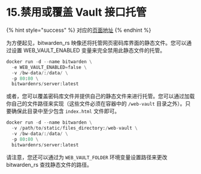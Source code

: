 # 15.禁用或覆盖 Vault 接口托管

{% hint style="success" %}
对应的[页面地址](https://github.com/dani-garcia/bitwarden_rs/wiki/Disabling-or-overriding-the-Vault-interface-hosting)
{% endhint %}

为方便起见，bitwarden\_rs 映像还将托管网页密码库界面的静态文件。您可以通过设置 WEB\_VAULT\_ENABLED 变量来完全禁用此静态文件的托管。

```python
docker run -d --name bitwarden \
  -e WEB_VAULT_ENABLED=false \
  -v /bw-data/:/data/ \
  -p 80:80 \
  bitwardenrs/server:latest
```

或者，您可以覆盖密码库文件并提供自己的静态文件来进行托管。您可以通过加载你自己的文件路径来实现（这些文件必须在容器中的 `/web-vault` 目录之外）。只要确保此目录中至少包含 `index.html` 文件即可。

```python
docker run -d --name bitwarden \
  -v /path/to/static/files_directory:/web-vault \
  -v /bw-data/:/data/ \
  -p 80:80 \
  bitwardenrs/server:latest
```

请注意，您还可以通过为 `WEB_VAULT_FOLDER` 环境变量设置路径来更改 bitwarden\_rs 查找静态文件的路径。  



